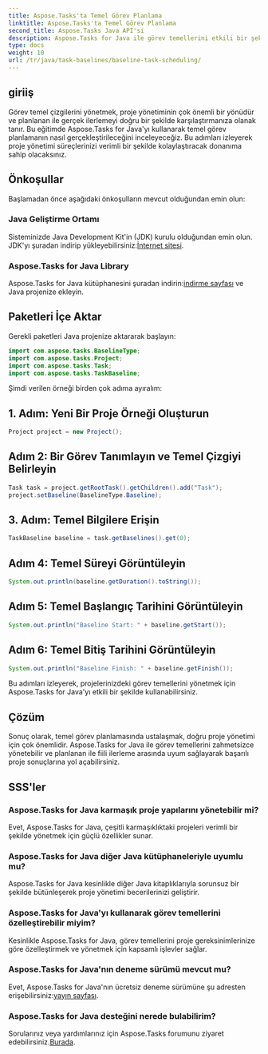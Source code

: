 ```yaml
---
title: Aspose.Tasks'ta Temel Görev Planlama
linktitle: Aspose.Tasks'ta Temel Görev Planlama
second_title: Aspose.Tasks Java API'si
description: Aspose.Tasks for Java ile görev temellerini etkili bir şekilde nasıl planlayacağınızı öğrenin. Proje yönetimi süreçlerinizi zahmetsizce kolaylaştırın.
type: docs
weight: 10
url: /tr/java/task-baselines/baseline-task-scheduling/
---
```

## giriiş
Görev temel çizgilerini yönetmek, proje yönetiminin çok önemli bir yönüdür ve planlanan ile gerçek ilerlemeyi doğru bir şekilde karşılaştırmanıza olanak tanır. Bu eğitimde Aspose.Tasks for Java'yı kullanarak temel görev planlamanın nasıl gerçekleştirileceğini inceleyeceğiz. Bu adımları izleyerek proje yönetimi süreçlerinizi verimli bir şekilde kolaylaştıracak donanıma sahip olacaksınız.
## Önkoşullar
Başlamadan önce aşağıdaki önkoşulların mevcut olduğundan emin olun:
### Java Geliştirme Ortamı
 Sisteminizde Java Development Kit'in (JDK) kurulu olduğundan emin olun. JDK'yı şuradan indirip yükleyebilirsiniz:[İnternet sitesi](https://www.oracle.com/java/technologies/javase-jdk11-downloads.html).
### Aspose.Tasks for Java Library
 Aspose.Tasks for Java kütüphanesini şuradan indirin:[indirme sayfası](https://releases.aspose.com/tasks/java/) ve Java projenize ekleyin.
## Paketleri İçe Aktar
Gerekli paketleri Java projenize aktararak başlayın:
```java
import com.aspose.tasks.BaselineType;
import com.aspose.tasks.Project;
import com.aspose.tasks.Task;
import com.aspose.tasks.TaskBaseline;
```
Şimdi verilen örneği birden çok adıma ayıralım:
## 1. Adım: Yeni Bir Proje Örneği Oluşturun
```java
Project project = new Project();
```
## Adım 2: Bir Görev Tanımlayın ve Temel Çizgiyi Belirleyin
```java
Task task = project.getRootTask().getChildren().add("Task");
project.setBaseline(BaselineType.Baseline);
```
## 3. Adım: Temel Bilgilere Erişin
```java
TaskBaseline baseline = task.getBaselines().get(0);
```
## Adım 4: Temel Süreyi Görüntüleyin
```java
System.out.println(baseline.getDuration().toString());
```
## Adım 5: Temel Başlangıç Tarihini Görüntüleyin
```java
System.out.println("Baseline Start: " + baseline.getStart());
```
## Adım 6: Temel Bitiş Tarihini Görüntüleyin
```java
System.out.println("Baseline Finish: " + baseline.getFinish());
```
Bu adımları izleyerek, projelerinizdeki görev temellerini yönetmek için Aspose.Tasks for Java'yı etkili bir şekilde kullanabilirsiniz.
## Çözüm
Sonuç olarak, temel görev planlamasında ustalaşmak, doğru proje yönetimi için çok önemlidir. Aspose.Tasks for Java ile görev temellerini zahmetsizce yönetebilir ve planlanan ile fiili ilerleme arasında uyum sağlayarak başarılı proje sonuçlarına yol açabilirsiniz.
## SSS'ler
### Aspose.Tasks for Java karmaşık proje yapılarını yönetebilir mi?
Evet, Aspose.Tasks for Java, çeşitli karmaşıklıktaki projeleri verimli bir şekilde yönetmek için güçlü özellikler sunar.
### Aspose.Tasks for Java diğer Java kütüphaneleriyle uyumlu mu?
Aspose.Tasks for Java kesinlikle diğer Java kitaplıklarıyla sorunsuz bir şekilde bütünleşerek proje yönetimi becerilerinizi geliştirir.
### Aspose.Tasks for Java'yı kullanarak görev temellerini özelleştirebilir miyim?
Kesinlikle Aspose.Tasks for Java, görev temellerini proje gereksinimlerinize göre özelleştirmek ve yönetmek için kapsamlı işlevler sağlar.
### Aspose.Tasks for Java'nın deneme sürümü mevcut mu?
 Evet, Aspose.Tasks for Java'nın ücretsiz deneme sürümüne şu adresten erişebilirsiniz:[yayın sayfası](https://releases.aspose.com/).
### Aspose.Tasks for Java desteğini nerede bulabilirim?
 Sorularınız veya yardımlarınız için Aspose.Tasks forumunu ziyaret edebilirsiniz.[Burada](https://forum.aspose.com/c/tasks/15).